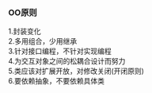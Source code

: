 ### OO原则

1.封装变化\
2.多用组合，少用继承\
3.针对接口编程，不针对实现编程\
4.为交互对象之间的松耦合设计而努力\
5.类应该对扩展开放，对修改关闭(开闭原则)\
6.要依赖抽象，不要依赖具体类


